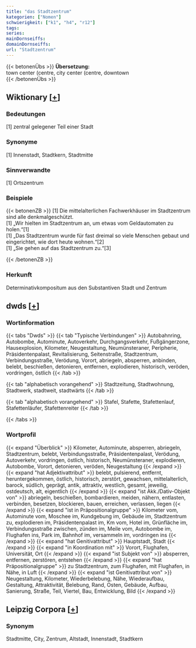 ```yaml
---
title: "das Stadtzentrum"
kategorien: ["Nomen"]
schwierigkeit: ["k1", "h4", "r12"]
tags:
series:
mainDornseiffs:
domainDornseiffs:
url: "Stadtzentrum"
---
```


{{< betonenÜbs >}}
**Übersetzung:**  
town center (centre, city center (centre, downtown  
{{< /betonenÜbs >}}

## Wiktionary [[+](https://de.wiktionary.org/wiki/Stadtzentrum)]

### Bedeutungen
[1] zentral gelegener Teil einer Stadt  

### Synonyme
[1] Innenstadt, Stadtkern, Stadtmitte  

### Sinnverwandte
[1] Ortszentrum  

### Beispiele
{{< betonenZB >}}
[1] Die mittelalterlichen Fachwerkhäuser im Stadtzentrum sind alle denkmalgeschützt.  
[1] „Wir hielten im Stadtzentrum an, um etwas vom Geldautomaten zu holen.“[1]  
[1] „Das Stadtzentrum wurde für fast dreimal so viele Menschen gebaut und eingerichtet, wie dort heute wohnen.“[2]  
[1] „Sie gehen auf das Stadtzentrum zu.“[3]  

{{< /betonenZB >}}
### Herkunft
Determinativkompositum aus den Substantiven Stadt und Zentrum  



## dwds [[+](https://www.dwds.de/wb/Stadtzentrum)]

### Wortinformation
{{< tabs "Dwds" >}}
{{< tab "Typische Verbindungen" >}}
Autobahnring, Autobombe, Autominute, Autoverkehr, Durchgangsverkehr, Fußgängerzone, Hausexplosion, Kilometer, Neugestaltung, Neumünsteraner, Peripherie, Präsidentenpalast, Revitalisierung, Seitenstraße, Stadtzentrum, Verbindungsstraße, Verödung, Vorort, abriegeln, absperren, anbinden, belebt, beschießen, detonieren, entfernen, explodieren, historisch, veröden, vordringen, östlich
{{< /tab >}}

{{< tab "alphabetisch vorangehend" >}}
Stadtzeitung, Stadtwohnung, Stadtwerk, stadtweit, stadtwärts
{{< /tab >}}

{{< tab "alphabetisch vorangehend" >}}
Stafel, Stafette, Stafettenlauf, Stafettenläufer, Stafettenreiter
{{< /tab >}}

{{< /tabs >}}

### Wortprofil
{{< expand "Überblick" >}} Kilometer, Autominute, absperren, abriegeln, Stadtzentrum, belebt, Verbindungsstraße, Präsidentenpalast, Verödung, Autoverkehr, vordringen, östlich, historisch, Neumünsteraner, explodieren, Autobombe, Vorort, detonieren, veröden, Neugestaltung {{< /expand >}}
{{< expand "hat Adjektivattribut" >}} belebt, pulsierend, entfernt, heruntergekommen, östlich, historisch, zerstört, gewachsen, mittelalterlich, barock, südlich, geprägt, antik, attraktiv, westlich, gesamt, jeweilig, ostdeutsch, alt, eigentlich {{< /expand >}}
{{< expand "ist Akk./Dativ-Objekt von" >}} abriegeln, beschießen, bombardieren, meiden, nähern, entlasten, verbinden, besetzen, blockieren, bauen, erreichen, verlassen, liegen {{< /expand >}}
{{< expand "ist in Präpositionalgruppe" >}} Kilometer vom, Autominute vom, Moschee im, Kundgebung im, Gebäude im, Stadtzentrum zu, explodieren im, Präsidentenpalast im, Km vom, Hotel im, Grünfläche im, Verbindungsstraße zwischen, zünden im, Meile vom, Autobombe im, Flughafen ins, Park im, Bahnhof im, versammeln im, vordringen ins {{< /expand >}}
{{< expand "hat Genitivattribut" >}} Hauptstadt, Stadt {{< /expand >}}
{{< expand "in Koordination mit" >}} Vorort, Flughafen, Universität, Ort {{< /expand >}}
{{< expand "ist Subjekt von" >}} absperren, entfernen, zerstören, entstehen {{< /expand >}}
{{< expand "hat Präpositionalgruppe" >}} zu Stadtzentrum, zum Flughafen, mit Flughafen, in Nähe, in Luft {{< /expand >}}
{{< expand "ist Genitivattribut von" >}} Neugestaltung, Kilometer, Wiederbelebung, Nähe, Wiederaufbau, Gestaltung, Attraktivität, Belebung, Rand, Osten, Gebäude, Aufbau, Sanierung, Straße, Teil, Viertel, Bau, Entwicklung, Bild {{< /expand >}}

## Leipzig Corpora [[+](https://corpora.uni-leipzig.de/en/res?word=Stadtzentrum&corpusId=deu_newscrawl-public_2018)]


### Synonym
Stadtmitte, City, Zentrum, Altstadt, Innenstadt, Stadtkern

